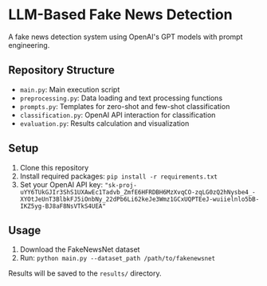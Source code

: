 # LLM-Based Fake News Detection

A fake news detection system using OpenAI's GPT models with prompt engineering.

## Repository Structure

- `main.py`: Main execution script
- `preprocessing.py`: Data loading and text processing functions
- `prompts.py`: Templates for zero-shot and few-shot classification
- `classification.py`: OpenAI API interaction for classification
- `evaluation.py`: Results calculation and visualization

## Setup

1. Clone this repository
2. Install required packages: `pip install -r requirements.txt`
3. Set your OpenAI API key: `"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"`

## Usage

1. Download the FakeNewsNet dataset
2. Run: `python main.py --dataset_path /path/to/fakenewsnet`

Results will be saved to the `results/` directory.
